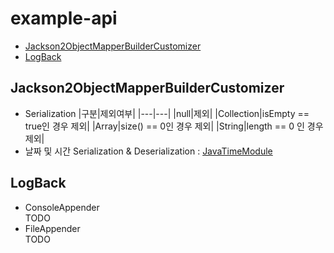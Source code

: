# example-api

* [Jackson2ObjectMapperBuilderCustomizer](#jackson2objectmapperbuildercustomizer)
* [LogBack](#logback)

## Jackson2ObjectMapperBuilderCustomizer
- Serialization
  |구분|제외여부|
  |---|---|
  |null|제외|
  |Collection|isEmpty == true인 경우 제외|
  |Array|size() == 0인 경우 제외|
  |String|length == 0 인 경우 제외|
- 날짜 및 시간 Serialization & Deserialization : [JavaTimeModule](https://fasterxml.github.io/jackson-modules-java8/javadoc/datetime/2.9/com/fasterxml/jackson/datatype/jsr310/JavaTimeModule.html)

## LogBack
- ConsoleAppender  
  TODO
- FileAppender  
  TODO
